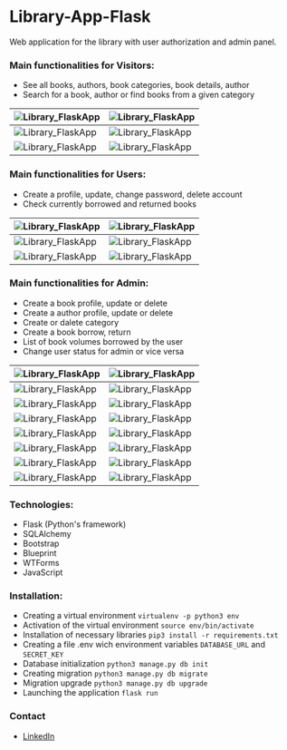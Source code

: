 # Library-App-Flask

Web application for the library with user authorization and admin panel.


### Main functionalities for Visitors:
- See all books, authors, book categories, book details, author
- Search for a book, author or find books from a given category

|![Library_FlaskApp](../main/screenshots/visitor_1.png)|![Library_FlaskApp](../main/screenshots/visitor_2.png)|
|------------------------------------------------------|------------------------------------------------------|
|![Library_FlaskApp](../main/screenshots/visitor_3.png)|![Library_FlaskApp](../main/screenshots/visitor_4.png)|
|![Library_FlaskApp](../main/screenshots/visitor_5.png)|![Library_FlaskApp](../main/screenshots/visitor_6.png)|


### Main functionalities for Users:
- Create a profile, update, change password, delete account
- Check currently borrowed and returned books

|![Library_FlaskApp](../main/screenshots/user_1.png)|![Library_FlaskApp](../main/screenshots/user_2.png)|
|---------------------------------------------------|---------------------------------------------------|
|![Library_FlaskApp](../main/screenshots/user_3.png)|![Library_FlaskApp](../main/screenshots/user_4.png)|
|![Library_FlaskApp](../main/screenshots/user_5.png)|![Library_FlaskApp](../main/screenshots/user_6.png)|


### Main functionalities for Admin:
- Create a book profile, update or delete
- Create a author profile, update or delete
- Create or dalete category
- Create a book borrow, return
- List of book volumes borrowed by the user
- Change user status for admin or vice versa

|![Library_FlaskApp](../main/screenshots/admin_1.png) |![Library_FlaskApp](../main/screenshots/admin_2.png) |
|-----------------------------------------------------|-----------------------------------------------------|
|![Library_FlaskApp](../main/screenshots/admin_3.png) |![Library_FlaskApp](../main/screenshots/admin_4.png) |
|![Library_FlaskApp](../main/screenshots/admin_5.png) |![Library_FlaskApp](../main/screenshots/admin_6.png) |
|![Library_FlaskApp](../main/screenshots/admin_7.png) |![Library_FlaskApp](../main/screenshots/admin_8.png) |
|![Library_FlaskApp](../main/screenshots/admin_9.png) |![Library_FlaskApp](../main/screenshots/admin_10.png)|
|![Library_FlaskApp](../main/screenshots/admin_11.png)|![Library_FlaskApp](../main/screenshots/admin_12.png)|
|![Library_FlaskApp](../main/screenshots/admin_13.png)|![Library_FlaskApp](../main/screenshots/admin_14.png)|
|![Library_FlaskApp](../main/screenshots/admin_15.png)|![Library_FlaskApp](../main/screenshots/admin_16.png)|


### Technologies:
* Flask (Python's framework)
* SQLAlchemy
* Bootstrap
* Blueprint
* WTForms
* JavaScript

### Installation:
* Creating a virtual environment `virtualenv -p python3 env`
* Activation of the virtual environment `source env/bin/activate`
* Installation of necessary libraries `pip3 install -r requirements.txt`
* Creating a file .env wich environment variables `DATABASE_URL` and `SECRET_KEY`
* Database initialization `python3 manage.py db init`
* Creating migration `python3 manage.py db migrate`
* Migration upgrade `python3 manage.py db upgrade`
* Launching the application `flask run`

### Contact
* [LinkedIn](https://www.linkedin.com/in/mariusz-kuleta/)